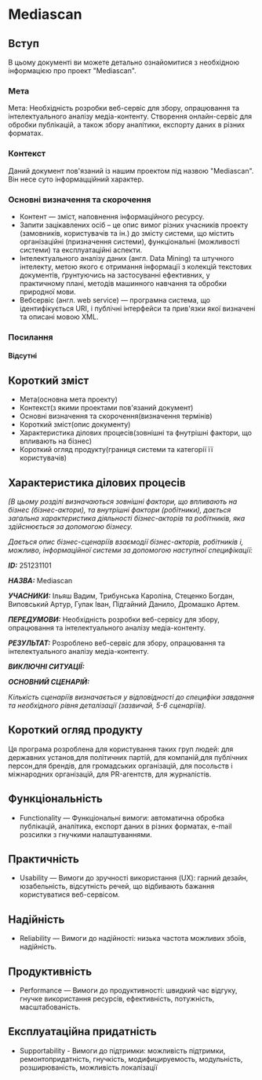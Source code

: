 # Mediascan

## Вступ

В цьому документі ви можете детально ознайомитися з необхідною інформацією про проект "Mediascan". 

### Мета 

Мета: Необхідність розробки веб-сервіс для збору, опрацювання та інтелектуального аналізу медіа-контенту. Створення онлайн-сервіс для обробки публікацій, а також збору аналітики, експорту даних в різних форматах.

### Контекст

Даний документ пов'язаний із нашим проектом під назвою "Mediascan". Він несе суто інформацційний характер.

### Основні визначення та скорочення

- Контент — зміст, наповнення інформаційного ресурсу.
- Запити зацікавлених осіб – це опис вимог різних учасників проекту (замовників, користувачів та ін.) до змісту системи, що містить організаційні (призначення системи), функціональні (можливості системи) та експлуатаційні аспекти.
- Інтелектуального аналізу даних (англ. Data Mining) та штучного інтелекту, метою якого є отримання інформації з колекцій текстових документів, ґрунтуючись на застосуванні ефективних, у практичному плані, методів машинного навчання та обробки природної мови.
- Вебсервіс (англ. web service) — програмна система, що ідентифікується URI, і публічні інтерфейси та прив'язки якої визначені та описані мовою XML.

### Посилання

#### Відсутні

## Короткий зміст

- Мета(основна мета проекту)
- Контекст(з якими проектами пов'язаний документ)
- Основні визначення та скорочення(визначення термінів)
- Короткий зміст(опис документу)
- Характеристика ділових процесів(зовнішні та фнутрішні фактори, що впливають на бізнес)
- Короткий огляд продукту(границя системи та категорії її користувачів)

## Характеристика ділових процесів

*[В цьому розділі визначаються зовнішні фактори, що впливають на бізнес (бізнес-актори), 
та внутрішні фактори (робітники), дається загальна характеристика діяльності бізнес-акторів 
та робітників, яка здійснюється за допомогою бізнесу.*

*Дається опис бізнес-сценаріїв взаємодії бізнес-акторів, робітників і, можливо, інформаційної системи за допомогою наступної
специфікації:*

   
***ID:*** 251231101
    
***НАЗВА:*** Mediascan
    
***УЧАСНИКИ:*** Ільяш Вадим, Трибунська Кароліна, Стеценко Богдан, Виповський Артур, Гулак Іван, Підгайний Данило, Дромашко Артем.

***ПЕРЕДУМОВИ:*** Необхідність розробки веб-сервісу для збору, опрацювання та інтелектуального аналізу медіа-контенту.

***РЕЗУЛЬТАТ:*** Розроблено веб-сервіс для збору, опрацювання та інтелектуального аналізу медіа-контенту.

***ВИКЛЮЧНІ СИТУАЦІЇ:***

***ОСНОВНИЙ СЦЕНАРІЙ:***

*Кількість сценаріїв визначається у відповідності до специфіки завдання та необхідного 
рівня деталізації (зазвичай, 5-6 сценаріїв).*

## Короткий огляд продукту

Ця програма розроблена для користування таких груп людей: для державних установ,для політичних партій, для компаній,для публічних персон,для брендів, для громадських організацій, для посольств і міжнародних організацій, для PR-агентств, для журналістів.

## Функціональність

- Functionality — Функціональні вимоги: автоматична обробка публікацій, аналітика, експорт даних в різних форматах, e-mail розсилки з гнучкими налаштуваннями.

## Практичність

- Usability — Вимоги до зручності використання (UX): гарний дезайн, юзабельність, відсутність речей, що відбивають бажання користуватися веб-сервісом.

## Надійність

- Reliability — Вимоги до надійності: низька частота можливих збоїв, надійність.

## Продуктивність

- Performance — Вимоги до продуктивності: швидкий час відгуку, гнучке використання ресурсів, ефективність, потужність, масштабованість.

## Експлуатаційна придатність

- Supportability - Вимоги до підтримки: можливість підтримки, ремонтопридатність, гнучкість, модифицируемость, модульність, розширюваність, можливість локалізації
